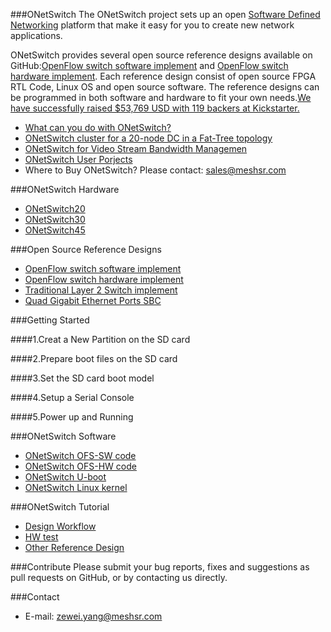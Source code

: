###ONetSwitch
The ONetSwitch project sets up an open [Software Defined Networking](https://en.wikipedia.org/wiki/Software-defined_networking) platform that make it easy for you to create new network applications. 

ONetSwitch provides several open source reference designs available on GitHub:[OpenFlow switch software implement](https://github.com/MeshSr/ONetSwitch/wiki/REF-OpenFlowSwitch-SWFT) and [OpenFlow switch hardware implement](https://github.com/MeshSr/ONetSwitch/wiki/REF-OpenFlowSwitch-HWFT). Each reference design consist of open source FPGA RTL Code, Linux OS and open source software. The reference designs can be programmed in both software and hardware to fit your own needs.[We have successfully raised $53,769 USD with 119 backers at Kickstarter.](https://www.kickstarter.com/projects/onetswitch/onetswitch-open-source-hardware-for-networking)


* [What can you do with ONetSwitch?](https://www.youtube.com/watch?v=aebKz1YQQfw)
* [ONetSwitch cluster for a 20-node DC in a Fat-Tree topology](https://www.youtube.com/watch?v=l547FhU6rqo#t=26)
* [ONetSwitch for Video Stream Bandwidth Managemen](https://www.youtube.com/watch?v=9goo1ju4bvQ&feature=youtu.be)
* [ONetSwitch User Porjects](http://onetswitch.org/project.html)
* Where to Buy ONetSwitch? Please contact: sales@meshsr.com

###ONetSwitch Hardware
* [ONetSwitch20](https://github.com/MeshSr/wiki/wiki/ONetSwitch20)
* [ONetSwitch30](https://github.com/MeshSr/wiki/wiki/ONetSwitch30)
* [ONetSwitch45](https://github.com/MeshSr/wiki/wiki/ONetSwitch45)

###Open Source Reference Designs
* [OpenFlow switch software implement](https://github.com/MeshSr/ONetSwitch/wiki/REF-OpenFlowSwitch-SWFT)
* [OpenFlow switch hardware implement](https://github.com/MeshSr/ONetSwitch/wiki/REF-OpenFlowSwitch-HWFT)
* [Traditional Layer 2 Switch implement](https://github.com/MeshSr/ONetSwitch/wiki/REF-Switch)
* [Quad Gigabit Ethernet Ports SBC](https://github.com/MeshSr/ONetSwitch/wiki/REF-NIC)

###Getting Started

####1.Creat a New Partition on the SD card

####2.Prepare boot files on the SD card

####3.Set the SD card boot model

####4.Setup a Serial Console

####5.Power up and Running

###ONetSwitch Software
* [ONetSwitch OFS-SW code](https://github.com/MeshSr/ofs-sw)
* [ONetSwitch OFS-HW code](https://github.com/MeshSr/ofs-hw)
* [ONetSwitch U-boot](https://github.com/MeshSr/u-boot-meshsr)
* [ONetSwitch Linux kernel](https://github.com/MeshSr/linux-meshsr)


###ONetSwitch Tutorial
* [Design Workflow](https://github.com/MeshSr/wiki/wiki/Guide-Workflow)
* [HW test](https://github.com/MeshSr/wiki/wiki/Guide-Getting-Started)
* [Other Reference Design](https://github.com/MeshSr/wiki/wiki/Guide-Reference-Design)

###Contribute
Please submit your bug reports, fixes and suggestions as pull requests on GitHub, or by contacting us directly.

###Contact
* E-mail: zewei.yang@meshsr.com
